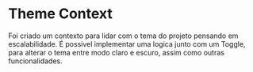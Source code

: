 # Theme Context

Foi criado um contexto para lidar com o tema do projeto pensando em escalabilidade. É possivel implementar uma logica junto com um Toggle, para alterar o tema entre modo claro e escuro, assim como outras funcionalidades.

#

